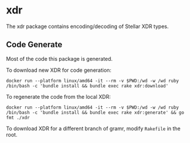 # xdr

The xdr package contains encoding/decoding of Stellar XDR types.

## Code Generate

Most of the code this package is generated.

To download new XDR for code generation:

```
docker run --platform linux/amd64 -it --rm -v $PWD:/wd -w /wd ruby /bin/bash -c 'bundle install && bundle exec rake xdr:download'
```

To regenerate the code from the local XDR:

```
docker run --platform linux/amd64 -it --rm -v $PWD:/wd -w /wd ruby /bin/bash -c 'bundle install && bundle exec rake xdr:generate' && go fmt ./xdr
```

To download XDR for a different branch of gramr, modify `Rakefile` in the root.

